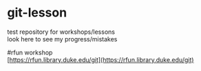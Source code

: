 # git-lesson


test repository for workshops/lessons <br />
look here to see my progress/mistakes <br />

#rfun workshop </br >
[https://rfun.library.duke.edu/git](https://rfun.library.duke.edu/git)
